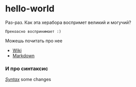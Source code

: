 # hello-world
Раз-раз. Как эта херабора воспримет великий и могучий?

`Прекоасно воспринимает :)`

Можешь почитать про нее
- [Wiki](https://en.wikipedia.org/wiki/Markdown)
- [Markdown](https://daringfireball.net/projects/markdown/)
### И про синтаксис
*[Syntax](https://daringfireball.net/projects/markdown/syntax)*
some changes
